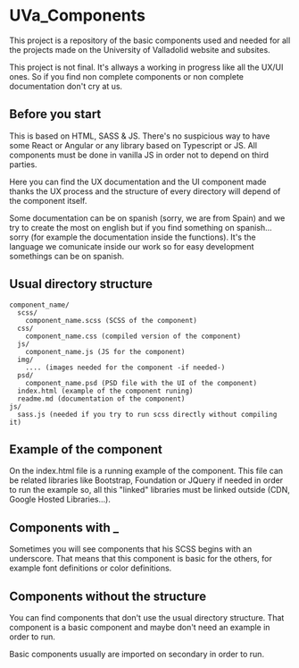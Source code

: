 # UVa_Components

This project is a repository of the basic components used and needed for all the projects made on the University of Valladolid website and subsites.

This project is not final. It's allways a working in progress like all the UX/UI ones. So if you find non complete components or non complete documentation don't cry at us.

## Before you start

This is based on HTML, SASS & JS. There's no suspicious way to have some React or Angular or any library based on Typescript or JS. All components must be done in vanilla JS in order not to depend on third parties.

Here you can find the UX documentation and the UI component made thanks the UX process and the structure of every directory will depend of the component itself.

Some documentation can be on spanish (sorry, we are from Spain) and we try to create the most on english but if you find something on spanish... sorry (for example the documentation inside the functions). It's the language we comunicate inside our work so for easy development somethings can be on spanish.

## Usual directory structure
```
component_name/
  scss/
    component_name.scss (SCSS of the component)
  css/
    component_name.css (compiled version of the component)
  js/
    component_name.js (JS for the component)
  img/
    .... (images needed for the component -if needed-)
  psd/
    component_name.psd (PSD file with the UI of the component)
  index.html (example of the component runing)
  readme.md (documentation of the component)
js/
  sass.js (needed if you try to run scss directly without compiling it)
```
## Example of the component

On the index.html file is a running example of the component. This file can be related libraries like Bootstrap, Foundation or JQuery if needed in order to run the example so, all this "linked" libraries must be linked outside (CDN, Google Hosted Libraries...).

## Components with _

Sometimes you will see components that his SCSS begins with an underscore. That means that this component is basic for the others, for example font definitions or color definitions.

## Components without the structure

You can find components that don't use the usual directory structure. That component is a basic component and maybe don't need an example in order to run.

Basic components usually are imported on secondary in order to run.
